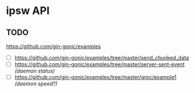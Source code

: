 # ipsw API

## TODO

<https://github.com/gin-gonic/examples>

- [ ] https://github.com/gin-gonic/examples/tree/master/send_chunked_data
- [ ] https://github.com/gin-gonic/examples/tree/master/server-sent-event *(daemon status)*
- [ ] https://github.com/gin-gonic/examples/tree/master/grpc/example1 *(daemon speed?)*